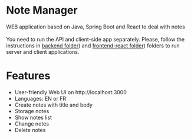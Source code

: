 # Note Manager
WEB application based on Java, Spring Boot and React to deal with notes<br><br>
You need to run the API and client-side app separately. Please, follow the instructions in [backend folder](/backend/README.md)) and [frontend-react folder](/frontend-react/README.md)) folders to run server and client applications.
# Features
* User-friendly Web UI on http://localhost:3000
* Languages: EN or FR
* Create notes with title and body
* Storage notes
* Show notes list
* Change notes
* Delete notes
